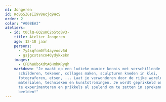 ```yaml
---
nl: Jongeren
id: KcBSSZGsII9V8ecjq9WcS
order: 2
color: "#008EA3"
ateliers:
  - id: t0ClQ-GQ2uKC2oStqBv3-
    title: Atelier Jongeren
    age: 12-18 jaar
    persons:
      - 7y4sqfcm0fl4ayvoov5d
      - gsjgcstsncn40ydykxskn
    images:
      - CFDhuUboXdtA6HmhKRyqh
    markdown: "Je maakt op een ludieke manier kennis met verschillende technieken:
      schilderen, tekenen, collages maken, sculpturen kneden in klei,
      fotograferen, etsen, ... Laat je verwonderen door de rijke wereld van
      materialen, technieken en kunststromingen. Je wordt geprikkeld om te doen,
      te experimenteren en prikkels al spelend om te zetten in sprekende
      beelden!"
---
```

